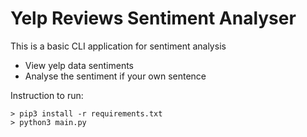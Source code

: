 # Yelp Reviews Sentiment Analyser

This is a basic CLI application for sentiment analysis

- View yelp data sentiments
- Analyse the sentiment if your own sentence

Instruction to run:

```
> pip3 install -r requirements.txt
> python3 main.py
```